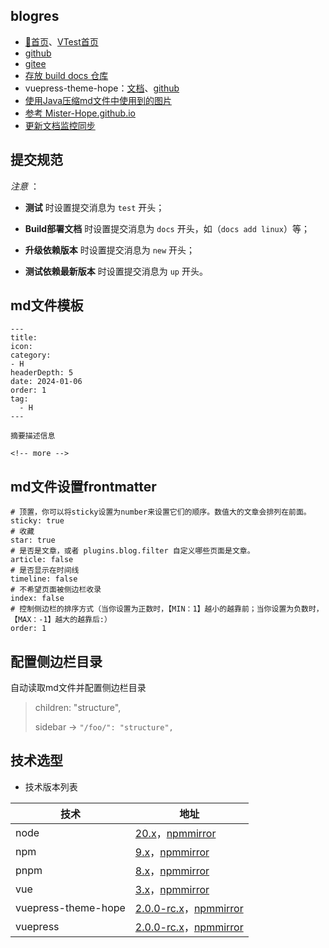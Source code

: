 ## blogres

- [🚀首页](https://blogres.github.io/)、[VTest首页](https://blogres.github.io/vtest/)
- [github](https://github.com/blogres/blogres)
- [gitee](https://gitee.com/blogres/blogres)
- [存放 build docs 仓库](https://github.com/blogres/blogres.github.io)
- vuepress-theme-hope：[文档](https://theme-hope.vuejs.press/zh/)、[github](https://github.com/vuepress-theme-hope/vuepress-theme-hope)
- [使用Java压缩md文件中使用到的图片](https://gitee.com/cps007/markdown-img)
- [参考 Mister-Hope.github.io](https://github.com/Mister-Hope/Mister-Hope.github.io)
- [更新文档监控同步](https://gitee.com/blogres/blogres/mirrors#/)

<!-- #region recent-home -->


## 提交规范

*注意* ：

- **测试** 时设置提交消息为 `test` 开头；

- **Build部署文档** 时设置提交消息为 `docs` 开头，如（`docs add linux`）等；

- **升级依赖版本** 时设置提交消息为 `new` 开头；

- **测试依赖最新版本** 时设置提交消息为 `up` 开头。

## md文件模板

```
---
title: 
icon: 
category: 
- H
headerDepth: 5
date: 2024-01-06
order: 1
tag:
  - H
---

摘要描述信息

<!-- more -->

```

## md文件设置frontmatter

```text
# 顶置，你可以将sticky设置为number来设置它们的顺序。数值大的文章会排列在前面。
sticky: true
# 收藏
star: true
# 是否是文章，或者 plugins.blog.filter 自定义哪些页面是文章。
article: false
# 是否显示在时间线
timeline: false
# 不希望页面被侧边栏收录
index: false
# 控制侧边栏的排序方式（当你设置为正数时，【MIN：1】越小的越靠前；当你设置为负数时，【MAX：-1】越大的越靠后:）
order: 1
```

## 配置侧边栏目录

自动读取md文件并配置侧边栏目录

> children: "structure",
> 
> sidebar -> `"/foo/": "structure",`


## 技术选型

- 技术版本列表

| 技术                  | 地址                                                                                   |
|---------------------|--------------------------------------------------------------------------------------|
| node                | <a href="https://www.npmjs.com/package/node" target="_blank">20.x</a>，<a href="https://npmmirror.com/package/node/versions?tags=all" target="_blank">npmmirror</a> |
| npm                 | <a href="https://www.npmjs.com/package/npm" target="_blank">9.x</a>，<a href="https://npmmirror.com/package/npm/versions?tags=all" target="_blank">npmmirror</a> |
| pnpm                | <a href="https://www.npmjs.com/package/pnpm" target="_blank">8.x</a>，<a href="https://npmmirror.com/package/pnpm/versions?tags=all" target="_blank">npmmirror</a> |
| vue                 | <a href="https://www.npmjs.com/package/vue" target="_blank">3.x</a>，<a href="https://npmmirror.com/package/vue/versions?tags=all" target="_blank">npmmirror</a> |
| vuepress-theme-hope | <a href="https://www.npmjs.com/package/vuepress-theme-hope" target="_blank">2.0.0-rc.x</a>，<a href="https://npmmirror.com/package/vuepress-theme-hope/versions?tags=all" target="_blank">npmmirror</a> |
| vuepress            | <a href="https://www.npmjs.com/package/vuepress" target="_blank">2.0.0-rc.x</a>，<a href="https://npmmirror.com/package/vuepress/versions?tags=all" target="_blank">npmmirror</a> |

<!-- #endregion recent-home -->
